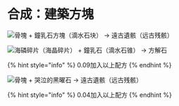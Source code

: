 # 合成：建築方塊

![骨塊 + 鐘乳石方塊（滴水石块） → 遠古遺骸（远古残骸）](../../../.gitbook/assets/ancient\_debris\_from\_shaped\_2.JPG)

![海磷碎片（海晶碎片） + 鐘乳石（滴水石锥） → 方解石](../../../.gitbook/assets/calcite\_from-shaped\_pointed-dripstone.JPG)

{% hint style="info" %}
0.09加入以上配方
{% endhint %}

![骨塊 + 哭泣的黑曜石 → 遠古遺骸（远古残骸）](../../../.gitbook/assets/ancient\_debris\_from\_shaped\_1.JPG)

{% hint style="info" %}
0.04加入以上配方
{% endhint %}

##
